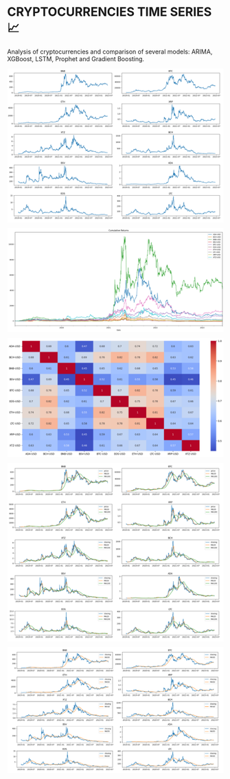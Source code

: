 # **CRYPTOCURRENCIES TIME SERIES** :chart_with_upwards_trend:

Analysis of cryptocurrencies and comparison of several models: ARIMA, XGBoost, LSTM, Prophet and Gradient Boosting. 



<p align="center">
<img align="center" src="./EDA_notebooks/images/10_currencies.png"> 

</p>

<p align="center">
<img align="center" src="./EDA_notebooks/images/cum_returns.png"> 

</p>


</p>

<p align="center">
<img align="center" src="./EDA_notebooks/images/heatmap.png"> 

</p>


</p>

<p align="center">
<img align="center"src="./EDA_notebooks/images/ma20_100.png"> 

</p>


</p>

<p align="center">
<img align="center"  src="./EDA_notebooks/images/ma50.png"> 

</p>
